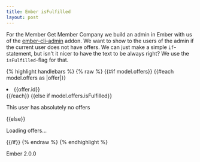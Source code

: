```yaml
---
title: Ember isFulfilled
layout: post
---
```


For the Member Get Member Company we build an admin in Ember with us of the [ember-cli-admin](https://github.com/ember-admin/ember-cli-admin) addon.
We want to show to the users of the admin if the current user does not have offers. We can just make a simple `if`-statement, 
but isn't it nicer to have the text to be always right? We use the `isFulfilled`-flag for that.

{% highlight handlebars %}
{% raw %}
{{#if model.offers}}
  {{#each model.offers as |offer|}}
    <li>{{offer.id}}</li>
  {{/each}}
{{else if model.offers.isFulfilled}}
  <p>This user has absolutely no offers</p>
{{else}}
  <p>Loading offers...</p>
{{/if}}
{% endraw %}
{% endhighlight %}

Ember 2.0.0

